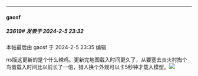 
*****

####  gaosf  
##### 23619#       发表于 2024-2-5 23:32

 本帖最后由 gaosf 于 2024-2-5 23:35 编辑 

ns版这更新的是个什么辣鸡。更新完地图载入时间更久了，从要塞去炎火村掏个鸟蛋载入时间比以前长了一倍，猎人换个外观可以卡5秒钟才载入模型。<img src="https://static.saraba1st.com/image/smiley/face2017/003.png" referrerpolicy="no-referrer">


